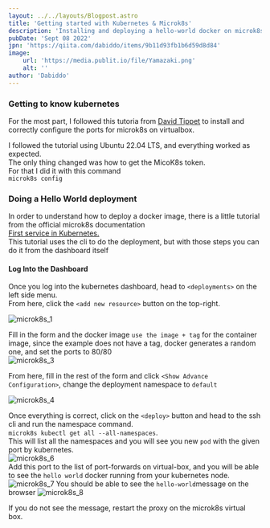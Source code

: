 ```yaml
---
layout: ../../layouts/Blogpost.astro
title: 'Getting started with Kubernetes & Microk8s'
description: 'Installing and deploying a hello-world docker on microk8s.'
pubDate: 'Sept 08 2022'
jpn: 'https://qiita.com/dabiddo/items/9b11d93fb1b6d59d8d84'
image:
    url: 'https://media.publit.io/file/Yamazaki.png' 
    alt: ''
author: 'Dabiddo'
---
```


### Getting to know kubernetes

For the most part, I followed this tutoria from <u>[David Tippet](https://blog.tippybits.com/installing-kubernetes-in-virtualbox-3d49f666b4d6)</u>
to install and correctly configure the ports for microk8s on virtualbox.<br/>

I followed the tutorial using Ubuntu 22.04 LTS, and everything worked as expected.<br/>
The only thing changed was how to get the MicoK8s token.<br/>
For that I did it with this command<br/>
`microk8s config`

### Doing a Hello World deployment
In order to understand how to deploy a docker image, there is a little tutorial from the official microk8s documentation<br/>
<u>[First service in Kubernetes](https://ubuntu.com/tutorials/install-a-local-kubernetes-with-microk8s#5-host-your-first-service-in-kubernetes).</u><br/>
This tutorial uses the cli to do the deployment, but with those steps you can do it from the dashboard itself<br/>

#### Log Into the Dashboard
Once you log into the kubernetes dashboard, head to `<deployments>` on the left side menu.<br/>
From here, click the `<add new resource>` button on the top-right.<br/>

<img oncontextmenu="return false;" src="https://media.publit.io/file/w_1280/microk8s_1.png" srcset="https://media.publit.io/file/w_320/microk8s_1.png 320w, https://media.publit.io/file/w_640/microk8s_1.png 640w, https://media.publit.io/file/w_1024/microk8s_1.png 1024w, https://media.publit.io/file/w_1280/microk8s_1.png 1280w" sizes="(max-width: 710px) 100vw,40vw" alt="microk8s_1" />

Fill in the form and the docker image `use the image + tag` for the container image, since the example does not have a tag, docker generates a random one, and set the ports to 80/80<br/>
<img oncontextmenu="return false;" src="https://media.publit.io/file/w_640/microk8s_3.png" srcset="https://media.publit.io/file/w_320/microk8s_3.png 320w, https://media.publit.io/file/w_640/microk8s_3.png 640w" sizes="(max-width: 710px) 100vw,40vw" alt="microk8s_3" />

From here, fill in the rest of the form and click `<Show Advance Configuration>`, change the deployment namespace to `default`<br/>

<img oncontextmenu="return false;" src="https://media.publit.io/file/w_640/microk8s_4.png" srcset="https://media.publit.io/file/w_320/microk8s_4.png 320w, https://media.publit.io/file/w_640/microk8s_4.png 640w" sizes="(max-width: 710px) 100vw,40vw" alt="microk8s_4" />

Once everything is correct, click on the `<deploy>` button and head to the ssh cli and run the namespace command.<br/>
`microk8s kubectl get all --all-namespaces`.<br/>
This will list all the namespaces and you will see you new `pod` with the given port by kubernetes.<br/>
<img oncontextmenu="return false;" src="https://media.publit.io/file/w_1024/microk8s_6.png" srcset="https://media.publit.io/file/w_320/microk8s_6.png 320w, https://media.publit.io/file/w_640/microk8s_6.png 640w, https://media.publit.io/file/w_1024/microk8s_6.png 1024w" sizes="(max-width: 710px) 100vw,40vw" alt="microk8s_6" />
<br/>
Add this port to the list of port-forwards on virtual-box, and you will be able to see the `hello world` docker running from your kubernetes node.
<img oncontextmenu="return false;" src="https://media.publit.io/file/w_640/microk8s_7.png" srcset="https://media.publit.io/file/w_320/microk8s_7.png 320w, https://media.publit.io/file/w_640/microk8s_7.png 640w" sizes="(max-width: 710px) 100vw,50vw" alt="microk8s_7" />
You should be able to see the `hello-world`message on the browser
<img oncontextmenu="return false;" src="https://media.publit.io/file/microk8s_8.png" alt="microk8s_8" />

If you do not see the message, restart the proxy on the microk8s virtual box.
